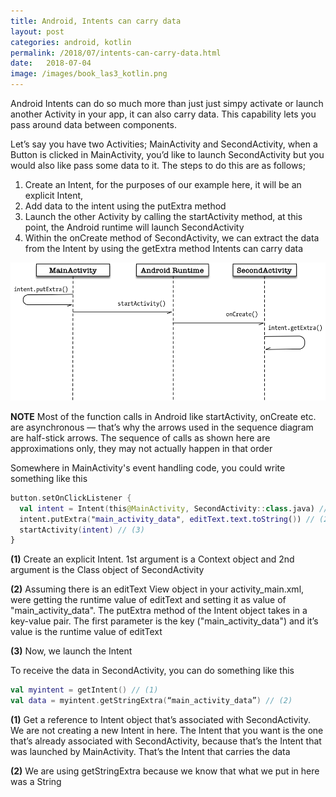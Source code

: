 ```yaml
---
title: Android, Intents can carry data
layout: post
categories: android, kotlin
permalink: /2018/07/intents-can-carry-data.html 
date:   2018-07-04 
image: /images/book_las3_kotlin.png
---
```


Android Intents can do so much more than just just simpy activate or launch another Activity in your app, it can also carry data. This capability lets you pass around data between components.

Let’s say you have two Activities; MainActivity and SecondActivity, when a Button is clicked in MainActivity, you’d like to launch SecondActivity but you would also like pass some data to it. The steps to do this are as follows;

1. Create an Intent, for the purposes of our example here, it will be an explicit Intent,
2. Add data to the intent using the putExtra method
3. Launch the other Activity by calling the startActivity method, at this point, the Android runtime will launch SecondActivity
4. Within the onCreate method of SecondActivity, we can extract the data from the Intent by using the getExtra method
Intents can carry data

![](/images/intents-sequence-diagram.png)

<aside><strong>NOTE</strong> 
Most of the function calls in Android like startActivity, onCreate etc. are asynchronous — that’s why the arrows used in the sequence diagram are half-stick arrows. The sequence of calls as shown here are approximations only, they may not actually happen in that order
</aside>


Somewhere in MainActivity's event handling code, you could write something like this

```kotlin
button.setOnClickListener {
  val intent = Intent(this@MainActivity, SecondActivity::class.java) // (1)
  intent.putExtra("main_activity_data", editText.text.toString()) // (2)
  startActivity(intent) // (3)
}
```

**(1)** Create an explicit Intent. 1st argument is a Context object and 2nd argument is the Class object of SecondActivity

**(2)** Assuming there is an editText View object in your activity_main.xml, were getting the runtime value of editText and setting it as value of "main_activity_data". The putExtra method of the Intent object takes in a key-value pair. The first parameter is the key ("main_activity_data") and it’s value is the runtime value of editText

**(3)** Now, we launch the Intent

To receive the data in SecondActivity, you can do something like this

```kotlin
val myintent = getIntent() // (1)
val data = myintent.getStringExtra(“main_activity_data”) // (2)
```

**(1)** Get a reference to Intent object that’s associated with SecondActivity. We are not creating a new Intent in here. The Intent that you want is the one that’s already associated with SecondActivity, because that’s the Intent that was launched by MainActivity. That’s the Intent that carries the data

**(2)** We are using getStringExtra because we know that what we put in here was a String


 